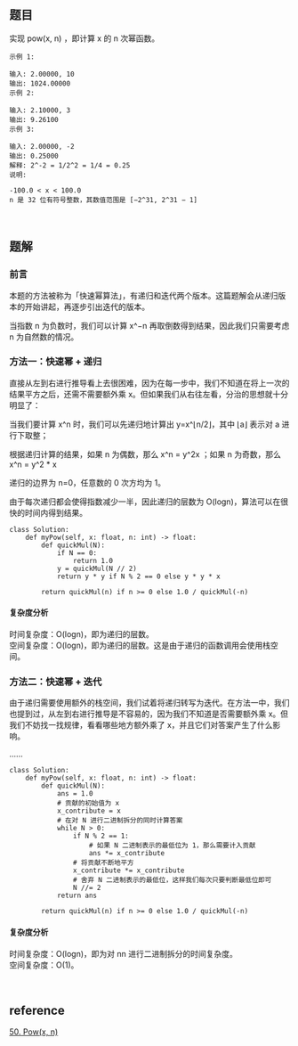 ## 题目
实现 pow(x, n) ，即计算 x 的 n 次幂函数。
```
示例 1:

输入: 2.00000, 10
输出: 1024.00000
示例 2:

输入: 2.10000, 3
输出: 9.26100
示例 3:

输入: 2.00000, -2
输出: 0.25000
解释: 2^-2 = 1/2^2 = 1/4 = 0.25
说明:

-100.0 < x < 100.0
n 是 32 位有符号整数，其数值范围是 [−2^31, 2^31 − 1] 
```

&nbsp;
## 题解
### 前言
本题的方法被称为「快速幂算法」，有递归和迭代两个版本。这篇题解会从递归版本的开始讲起，再逐步引出迭代的版本。

当指数 n 为负数时，我们可以计算 x^−n 再取倒数得到结果，因此我们只需要考虑 n 为自然数的情况。

### 方法一：快速幂 + 递归
直接从左到右进行推导看上去很困难，因为在每一步中，我们不知道在将上一次的结果平方之后，还需不需要额外乘 x。但如果我们从右往左看，分治的思想就十分明显了：

当我们要计算 x^n 时，我们可以先递归地计算出 y=x^⌊n/2⌋，其中 ⌊a⌋ 表示对 a 进行下取整；

根据递归计算的结果，如果 n 为偶数，那么 x^n = y^2x ；如果 n 为奇数，那么 x^n = y^2 * x

递归的边界为 n=0，任意数的 0 次方均为 1。

由于每次递归都会使得指数减少一半，因此递归的层数为 O(logn)，算法可以在很快的时间内得到结果。

```
class Solution:
    def myPow(self, x: float, n: int) -> float:
        def quickMul(N):
            if N == 0:
                return 1.0
            y = quickMul(N // 2)
            return y * y if N % 2 == 0 else y * y * x
        
        return quickMul(n) if n >= 0 else 1.0 / quickMul(-n)
```
#### 复杂度分析
时间复杂度：O(logn)，即为递归的层数。  
空间复杂度：O(logn)，即为递归的层数。这是由于递归的函数调用会使用栈空间。


### 方法二：快速幂 + 迭代
由于递归需要使用额外的栈空间，我们试着将递归转写为迭代。在方法一中，我们也提到过，从左到右进行推导是不容易的，因为我们不知道是否需要额外乘 x。但我们不妨找一找规律，看看哪些地方额外乘了 x，并且它们对答案产生了什么影响。

......

```
class Solution:
    def myPow(self, x: float, n: int) -> float:
        def quickMul(N):
            ans = 1.0
            # 贡献的初始值为 x
            x_contribute = x
            # 在对 N 进行二进制拆分的同时计算答案
            while N > 0:
                if N % 2 == 1:
                    # 如果 N 二进制表示的最低位为 1，那么需要计入贡献
                    ans *= x_contribute
                # 将贡献不断地平方
                x_contribute *= x_contribute
                # 舍弃 N 二进制表示的最低位，这样我们每次只要判断最低位即可
                N //= 2
            return ans
        
        return quickMul(n) if n >= 0 else 1.0 / quickMul(-n)
```
#### 复杂度分析
时间复杂度：O(logn)，即为对 nn 进行二进制拆分的时间复杂度。   
空间复杂度：O(1)。

&nbsp;
## reference
[50. Pow(x, n)](https://leetcode-cn.com/problems/powx-n/)
